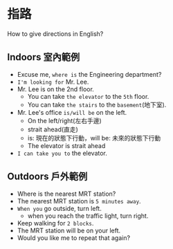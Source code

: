 # 指路
How to give directions in English?

## Indoors 室內範例
- Excuse me, `where is` the Engineering department?
- `I'm looking for` Mr. Lee.
- Mr. Lee is on the 2nd floor.
  - You can take `the elevator` to the `5th` floor.
  - You can take `the stairs` to the `basement`(地下室).
- Mr. Lee's office `is/will be` on the left.
  - On the left/right(左右手邊)
  - strait ahead(直走)
  - is: 現在的狀態下行動，will be: 未來的狀態下行動
  - The elevator is strait ahead
- `I can take you to` the elevator.

## Outdoors 戶外範例
- Where is the nearest MRT station?
- The nearest MRT station is `5 minutes away`.
- `When you` go outside, turn left.
  - when you reach the traffic light, turn right.
- Keep walking for `2 blocks`.
- The MRT station will be on your left.
- Would you like me to repeat that again?
